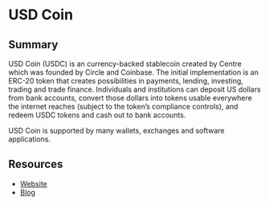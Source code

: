 # USD Coin

## Summary

USD Coin \(USDC\) is an currency-backed stablecoin created by Centre which was founded by Circle and Coinbase. The initial implementation is an ERC-20 token that creates possibilities in payments, lending, investing, trading and trade finance. Individuals and institutions can deposit US dollars from bank accounts, convert those dollars into tokens usable everywhere the internet reaches \(subject to the token’s compliance controls\), and redeem USDC tokens and cash out to bank accounts.

USD Coin is supported by many wallets, exchanges and software applications.

## Resources

* [Website](https://www.centre.io/usdc)
* [Blog](https://medium.com/centre-blog)

